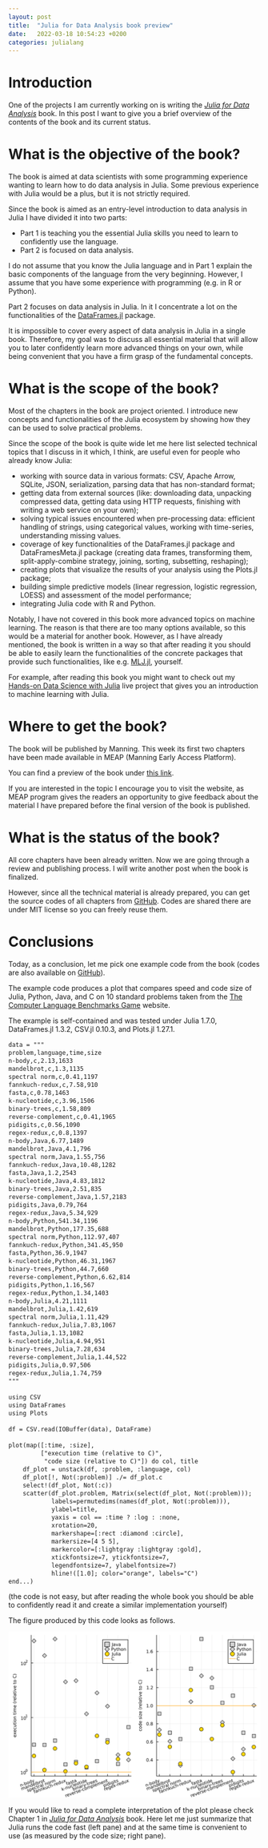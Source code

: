 ```yaml
---
layout: post
title:  "Julia for Data Analysis book preview"
date:   2022-03-18 10:54:23 +0200
categories: julialang
---
```


# Introduction

One of the projects I am currently working on is writing the
[*Julia for Data Analysis*][meap] book. In this post I want to give you a brief
overview of the contents of the book and its current status.

# What is the objective of the book?

The book is aimed at data scientists with some programming experience wanting
to learn how to do data analysis in Julia. Some previous experience with Julia
would be a plus, but it is not strictly required.

Since the book is aimed as an entry-level introduction to data analysis in Julia
I have divided it into two parts:
* Part 1 is teaching you the essential Julia skills you need to learn to
  confidently use the language.
* Part 2 is focused on data analysis.

I do not assume that you know the Julia language and in Part 1 explain the basic
components of the language from the very beginning. However, I assume that you
have some experience with programming (e.g. in R or Python).

Part 2 focuses on data analysis in Julia. In it I concentrate a lot on
the functionalities of the [DataFrames.jl][df] package.

It is impossible to cover every aspect of data analysis in Julia in a single
book. Therefore, my goal was to discuss all essential material that will
allow you to later confidently learn more advanced things on your own, while
being convenient that you have a firm grasp of the fundamental concepts.

# What is the scope of the book?

Most of the chapters in the book are project oriented. I introduce new concepts
and functionalities of the Julia ecosystem by showing how they can be used to
solve practical problems.

Since the scope of the book is quite wide let me here list selected technical
topics that I discuss in it which, I think, are useful even for people who
already know Julia:
* working with source data in various formats: CSV, Apache Arrow, SQLite, JSON,
  serialization, parsing data that has non-standard format;
* getting data from external sources (like: downloading data, unpacking
  compressed data, getting data using HTTP requests, finishing with writing
  a web service on your own);
* solving typical issues encountered when pre-processing data: efficient
  handling of strings, using categorical values,
  working with time-series, understanding missing values.
* coverage of key functionalities of the DataFrames.jl package and
  DataFramesMeta.jl package (creating data frames, transforming them,
  split-apply-combine strategy, joining, sorting, subsetting, reshaping);
* creating plots that visualize the results of your analysis using the Plots.jl
  package;
* building simple predictive models (linear regression, logistic regression,
  LOESS) and assessment of the model performance;
* integrating Julia code with R and Python.

Notably, I have not covered in this book more advanced topics on machine
learning. The reason is that there are too many options available, so
this would be a material for another book. However, as I have already mentioned,
the book is written in a way so that after reading it you should be able to
easily learn the functionalities of the concrete packages that provide such
functionalities, like e.g. [MLJ.jl][mlj], yourself.

For example, after reading this book you might want to check out my
[Hands-on Data Science with Julia][hods] live project that gives you an
introduction to machine learning with Julia.

# Where to get the book?

The book will be published by Manning. This week its first two chapters
have been made available in MEAP (Manning Early Access Platform).

You can find a preview of the book under [this link][meap].

If you are interested in the topic I encourage you to visit the website,
as MEAP program gives the readers an opportunity to give feedback about the
material I have prepared before the final version of the book is published.

# What is the status of the book?

All core chapters have been already written. Now we are going through a review
and publishing process. I will write another post when the book is finalized.

However, since all the technical material is already prepared, you can get the
source codes of all chapters from
[GitHub][gh].
Codes are shared there are under MIT license so you can freely reuse them.

# Conclusions

Today, as a conclusion, let me pick one example code from the book (codes are
also available on [GitHub][gh]).

The example code produces a plot that compares speed and code size of Julia,
Python, Java, and C on 10 standard problems taken from the
[The Computer Language Benchmarks Game][bg] website.

The example is self-contained and was tested under Julia 1.7.0,
DataFrames.jl 1.3.2, CSV.jl 0.10.3, and Plots.jl 1.27.1.

```
data = """
problem,language,time,size
n-body,c,2.13,1633
mandelbrot,c,1.3,1135
spectral norm,c,0.41,1197
fannkuch-redux,c,7.58,910
fasta,c,0.78,1463
k-nucleotide,c,3.96,1506
binary-trees,c,1.58,809
reverse-complement,c,0.41,1965
pidigits,c,0.56,1090
regex-redux,c,0.8,1397
n-body,Java,6.77,1489
mandelbrot,Java,4.1,796
spectral norm,Java,1.55,756
fannkuch-redux,Java,10.48,1282
fasta,Java,1.2,2543
k-nucleotide,Java,4.83,1812
binary-trees,Java,2.51,835
reverse-complement,Java,1.57,2183
pidigits,Java,0.79,764
regex-redux,Java,5.34,929
n-body,Python,541.34,1196
mandelbrot,Python,177.35,688
spectral norm,Python,112.97,407
fannkuch-redux,Python,341.45,950
fasta,Python,36.9,1947
k-nucleotide,Python,46.31,1967
binary-trees,Python,44.7,660
reverse-complement,Python,6.62,814
pidigits,Python,1.16,567
regex-redux,Python,1.34,1403
n-body,Julia,4.21,1111
mandelbrot,Julia,1.42,619
spectral norm,Julia,1.11,429
fannkuch-redux,Julia,7.83,1067
fasta,Julia,1.13,1082
k-nucleotide,Julia,4.94,951
binary-trees,Julia,7.28,634
reverse-complement,Julia,1.44,522
pidigits,Julia,0.97,506
regex-redux,Julia,1.74,759
"""

using CSV
using DataFrames
using Plots

df = CSV.read(IOBuffer(data), DataFrame)

plot(map([:time, :size],
         ["execution time (relative to C)",
          "code size (relative to C)"]) do col, title
    df_plot = unstack(df, :problem, :language, col)
    df_plot[!, Not(:problem)] ./= df_plot.c
    select!(df_plot, Not(:c))
    scatter(df_plot.problem, Matrix(select(df_plot, Not(:problem)));
            labels=permutedims(names(df_plot, Not(:problem))),
            ylabel=title,
            yaxis = col == :time ? :log : :none,
            xrotation=20,
            markershape=[:rect :diamond :circle],
            markersize=[4 5 5],
            markercolor=[:lightgray :lightgray :gold],
            xtickfontsize=7, ytickfontsize=7,
            legendfontsize=7, ylabelfontsize=7)
            hline!([1.0]; color="orange", labels="C")
end...)
```

(the code is not easy, but after reading the whole book you should be able to
confidently read it and create a similar implementation yourself)

The figure produced by this code looks as follows.

![Benchmarks plot](/assets/2022-03-18-benchmark.png)

If you would like to read a complete interpretation of the plot please check
Chapter 1 in [*Julia for Data Analysis*][meap] book. Here let me just summarize
that Julia runs the code fast (left pane) and at the same time is convenient to
use (as measured by the code size; right pane).

[meap]: https://www.manning.com/books/julia-for-data-analysis?utm_source=bkamins&utm_medium=affiliate&utm_campaign=book_kaminski2_julia_3_17_22
[gh]: https://github.com/bkamins/JuliaForDataAnalysis
[df]: https://github.com/JuliaData/DataFrames.jl
[mlj]: https://github.com/alan-turing-institute/MLJ.jl
[hods]: https://www.manning.com/bundles/data-science-with-julia-ser?utm_source=bkamins&utm_medium=affiliate&utm_campaign=liveproject_kaminski_hands-on_7_28_21&a_aid=bkamins&a_bid=6b8f34ec
[bg]: https://benchmarksgame-team.pages.debian.net/benchmarksgame/index.html
